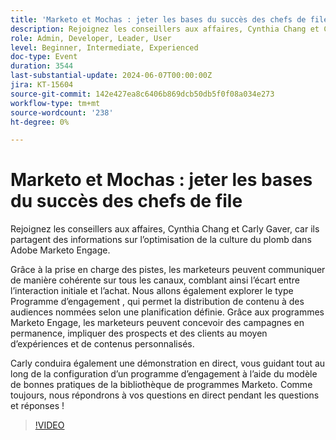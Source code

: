 ```yaml
---
title: 'Marketo et Mochas : jeter les bases du succès des chefs de file'
description: Rejoignez les conseillers aux affaires, Cynthia Chang et Carly Gaver, car ils partagent des informations sur l’optimisation de la culture du plomb dans Adobe Marketo Engage. Grâce à la prise en charge des pistes, les marketeurs peuvent communiquer de manière cohérente sur tous les canaux, comblant ainsi l’écart entre l’interaction initiale et l’achat. Nous allons également explorer le type Programme d’engagement , qui permet la distribution de contenu à des audiences nommées selon une planification définie. Grâce aux programmes Marketo Engage, les marketeurs peuvent concevoir des campagnes en permanence, impliquer des prospects et des clients au moyen d’expériences et de contenus personnalisés. Carly conduira également une démonstration en direct, vous guidant tout au long de la configuration d’un programme d’engagement à l’aide du modèle de bonnes pratiques de la bibliothèque de programmes Marketo. Comme toujours, nous répondrons à vos questions en direct pendant les questions et réponses !
role: Admin, Developer, Leader, User
level: Beginner, Intermediate, Experienced
doc-type: Event
duration: 3544
last-substantial-update: 2024-06-07T00:00:00Z
jira: KT-15604
source-git-commit: 142e427ea8c6406b869dcb50db5f0f08a034e273
workflow-type: tm+mt
source-wordcount: '238'
ht-degree: 0%

---
```



# Marketo et Mochas : jeter les bases du succès des chefs de file

Rejoignez les conseillers aux affaires, Cynthia Chang et Carly Gaver, car ils partagent des informations sur l’optimisation de la culture du plomb dans Adobe Marketo Engage.

Grâce à la prise en charge des pistes, les marketeurs peuvent communiquer de manière cohérente sur tous les canaux, comblant ainsi l’écart entre l’interaction initiale et l’achat. Nous allons également explorer le type Programme d’engagement , qui permet la distribution de contenu à des audiences nommées selon une planification définie. Grâce aux programmes Marketo Engage, les marketeurs peuvent concevoir des campagnes en permanence, impliquer des prospects et des clients au moyen d’expériences et de contenus personnalisés.

Carly conduira également une démonstration en direct, vous guidant tout au long de la configuration d’un programme d’engagement à l’aide du modèle de bonnes pratiques de la bibliothèque de programmes Marketo. Comme toujours, nous répondrons à vos questions en direct pendant les questions et réponses !

>[!VIDEO](https://video.tv.adobe.com/v/3429436/?learn=on)
